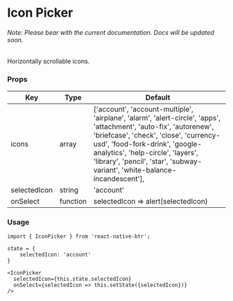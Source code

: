 # Icon Picker

###### Note: Please bear with the current documentation. Docs will be updated soon.

Horizontally scrollable icons.

### Props
Key | Type | Default
----|----|----
icons | array | ['account', 'account-multiple', 'airplane', 'alarm', 'alert-circle', 'apps', 'attachment', 'auto-fix', 'autorenew', 'briefcase', 'check', 'close', 'currency-usd', 'food-fork-drink', 'google-analytics', 'help-circle', 'layers', 'library', 'pencil', 'star', 'subway-variant', 'white-balance-incandescent'],
selectedIcon | string | 'account'
onSelect | function | selectedIcon => alert(selectedIcon) 

### Usage
```
import { IconPicker } from 'react-native-btr';

state = {
    selectedIcon: 'account'
}

<IconPicker 
  selectedIcon={this.state.selectedIcon}
  onSelect={selectedIcon => this.setState({selectedIcon})}
/>
``` 